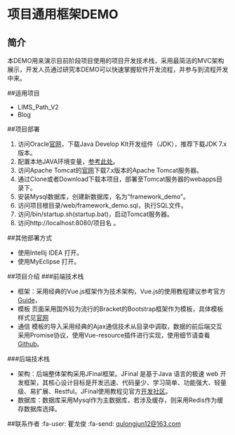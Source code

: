 # 项目通用框架DEMO

## 简介
本DEMO用来演示目前阶段项目使用的项目开发技术栈，采用最简洁的MVC架构展示，开发人员通过研究本DEMO可以快速掌握软件开发流程，并参与到流程开发中来。

##适用项目
- LIMS_Path_V2
- Blog

##项目部署
1. 访问Oracle[官网](http://www.oracle.com/technetwork/cn/java/javase/downloads/jdk8-downloads-2133151-zhs.html "官网")，下载Java Develop KIt开发组件（JDK），推荐下载JDK 7.x版本。
1. 配置本地JAVA环境变量，[参考此处](http://jingyan.baidu.com/article/a24b33cd59b58e19fe002bb9.html "参考此处")。
1. 访问Apache Tomcat的[官网](http://tomcat.apache.org/ "官网")下载7.x版本的Apache Tomcat服务器。
1. 通过Clone或者Download下载本项目，部署至Tomcat服务器的webapps目录下。
1. 安装Mysql数据库，创建新数据库，名为“framework_demo”。
1. 访问项目根目录/web/framework_demo.sql，执行SQL文件。
1. 访问/bin/startup.sh(startup.bat)，启动Tomcat服务器。
1. 访问http://localhost:8080/项目名 。

##其他部署方式
- 使用Intellij IDEA 打开。
- 使用MyEclipse 打开。

##项目介绍
###前端技术栈
- 框架：采用经典的Vue.js框架作为技术架构，Vue.js的使用教程建议参考官方[Guide](http://cn.vuejs.org/v2/guide/ "Guide")，
- 模板 页面采用国外较为流行的Bracket的Bootstrap框架作为模板，具体模板样式见[官网](https://themeforest.net/item/bracket-responsive-bootstrap-3-admin-template/6894362 "官网")
- 通信 模板的导入采用经典的Ajax通信技术从目录中调取，数据的前后端交互采用Promise协议，使用Vue-resource插件进行实现，使用细节请查看[Github](https://github.com/pagekit/vue-resource "Github")。

###后端技术栈
- 架构：后端整体架构采用JFinal框架。JFinal 是基于Java 语言的极速 web 开发框架，其核心设计目标是开发迅速、代码量少、学习简单、功能强大、轻量级、易扩展、Restful。JFinal使用教程见官方[开发社区](http://www.jfinal.com/ "开发社区")。
- 数据库：数据库采用Mysql作为主数据库，若涉及缓存，则采用Redis作为缓存数据库选择。

##联系作者
:fa-user: 瞿龙俊
:fa-send: qulongjun12@163.com